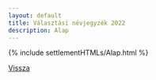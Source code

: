 ```yaml
---
layout: default
title: Választási névjegyzék 2022
description: Alap
---
```


{% include settlementHTMLs/Alap.html %}

[Vissza](./)